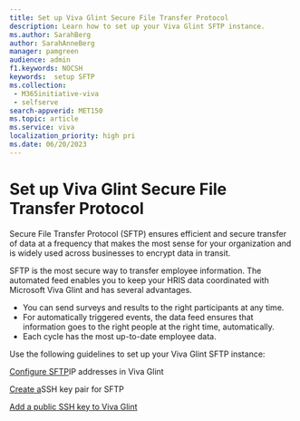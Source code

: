 ```yaml
---
title: Set up Viva Glint Secure File Transfer Protocol
description: Learn how to set up your Viva Glint SFTP instance.
ms.author: SarahBerg
author: SarahAnneBerg
manager: pamgreen
audience: admin
f1.keywords: NOCSH
keywords:  setup SFTP
ms.collection: 
 - M365initiative-viva
 - selfserve
search-appverid: MET150
ms.topic: article
ms.service: viva
localization_priority: high pri
ms.date: 06/20/2023
---
```


# Set up Viva Glint Secure File Transfer Protocol

Secure File Transfer Protocol (SFTP) ensures efficient and secure transfer of data at a frequency that makes the most sense for your organization and is widely used across businesses to encrypt data in transit.

SFTP is the most secure way to transfer employee information. The automated feed enables you to keep your HRIS data coordinated with Microsoft Viva Glint and has several advantages.

- You can send surveys and results to the right participants at any time.
- For automatically triggered events, the data feed ensures that information goes to the right people at the right time, automatically.
- Each cycle has the most up-to-date employee data.

Use the following guidelines to set up your Viva Glint SFTP instance:

[Configure SFTP](https://go.microsoft.com/fwlink/?linkid=2238339)IP addresses in Viva Glint

[Create a](https://go.microsoft.com/fwlink/?linkid=2240226)SSH key pair for SFTP

[Add a public SSH key to Viva Glint](https://go.microsoft.com/fwlink/?linkid=2240179)